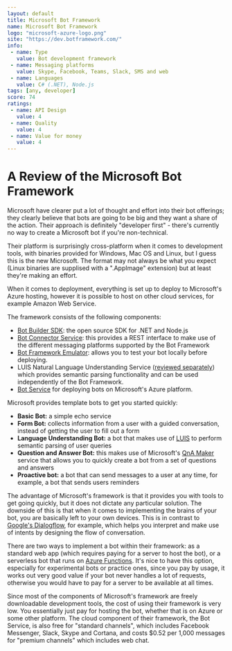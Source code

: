 ```yaml
---
layout: default
title: Microsoft Bot Framework
name: Microsoft Bot Framework
logo: "microsoft-azure-logo.png"
site: "https://dev.botframework.com/"
info:
 - name: Type
   value: Bot development framework
 - name: Messaging platforms
   value: Skype, Facebook, Teams, Slack, SMS and web
 - name: Languages
   value: C# (.NET), Node.js
tags: [any, developer]
score: 74
ratings:
 - name: API Design
   value: 4
 - name: Quality
   value: 4
 - name: Value for money
   value: 4
---
```


A Review of the Microsoft Bot Framework
=======================================

Microsoft have clearer put a lot of thought and effort into their bot
offerings; they clearly believe that bots are going to be big and they
want a share of the action. Their approach is definitely "developer
first" - there's currently no way to create a Microsoft bot if you're
non-technical.

Their platform is surprisingly cross-platform when it comes to
development tools, with binaries provided for Windows, Mac OS and
Linux, but I guess this is the new Microsoft. The format may not
always be what you expect (Linux binaries are supplised with a
".AppImage" extension) but at least they're making an effort.

When it comes to deployment, everything is set up to deploy to
Microsoft's Azure hosting, however it is possible to host on other
cloud services, for example Amazon Web Service.

The framework consists of the following components:

 - [Bot Builder SDK](https://github.com/Microsoft/BotBuilder): the
   open source SDK for .NET and Node.js
 - [Bot Connector Service](https://docs.microsoft.com/en-us/bot-framework/rest-api/bot-framework-rest-connector-quickstart):
   this provides a REST interface to make use of the different
   messaging platforms supported by the Bot Framework
 - [Bot Framework Emulator](https://github.com/Microsoft/BotFramework-Emulator):
   allows you to test your bot locally before deploying.
 - LUIS Natural Language Understanding Service
   ([reviewed separately](/reviews/developer/luis-ai.html)) which
   provides semantic parsing functionality and can be used
   independently of the Bot Framework.
 - [Bot Service](https://azure.microsoft.com/en-gb/services/bot-service/)
   for deploying bots on Microsoft's Azure platform.

Microsoft provides template bots to get you started quickly:

 - **Basic Bot:** a simple echo service
 - **Form Bot:** collects information from a user with a guided
   conversation, instead of getting the user to fill out a form
 - **Language Understanding Bot:** a bot that makes use of
   [LUIS](/reviews/developer/luis-ai.html) to perform semantic parsing
   of user queries
 - **Question and Answer Bot:** this makes use of Microsoft's
   [QnA Maker](https://qnamaker.ai/) service that allows you to
   quickly create a bot from a set of questions and answers
 - **Proactive bot:** a bot that can send messages to a user at any
   time, for example, a bot that sends users reminders

The advantage of Microsoft's framework is that it provides you with
tools to get going quickly, but it does not dictate any particular
solution. The downside of this is that when it comes to implementing
the brains of your bot, you are basically left to your own
devices. This is in contrast to
[Google's Dialogflow](/non-technical/01-dialogflow.html), for example,
which helps you interpret and make use of intents by designing the
flow of conversation.

There are two ways to implement a bot within their framework: as a
standard web app (which requires paying for a server to host the bot),
or a serverless bot that runs on
[Azure Functions](https://azure.microsoft.com/en-gb/services/functions/).
It's nice to have this option, especially for experimental bots or
practice ones, since you pay by usage, it works out very good value if
your bot never handles a lot of requests, otherwise you would have to
pay for a server to be available at all times.

Since most of the components of Microsoft's framework are freely
downloadable development tools, the cost of using their framework is
very low. You essentially just pay for hosting the bot, whether that
is on Azure or some other platform. The cloud component of their
framework, the Bot Service, is also free for "standard channels",
which includes Facebook Messenger, Slack, Skype and Cortana, and costs
$0.52 per 1,000 messages for "premium channels" which includes web
chat.
